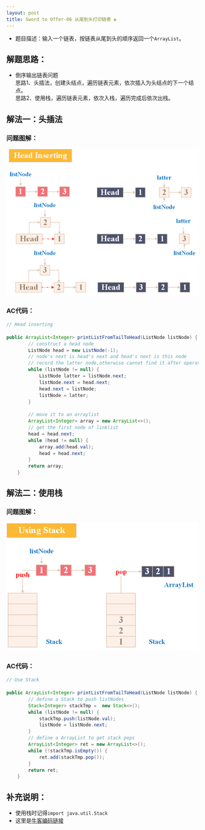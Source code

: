 ```yaml
---
layout: post
title: Sword to Offer-06 从尾到头打印链表 ❀
---
```


* 题目描述：输入一个链表，按链表从尾到头的顺序返回一个`ArrayList`。  


## 解题思路：

* 倒序输出链表问题  
思路1、头插法，创建头结点，遍历链表元素，依次插入为头结点的下一个结点。  
思路2、使用栈，遍历链表元素，依次入栈，遍历完成后依次出栈。

## 解法一：头插法

### 问题图解：

<center>
    <img alt="An image" src="/assets/img/blog/sword-offer-06_1.png">
</center>

### AC代码：

```java
// Head inserting 

public ArrayList<Integer> printListFromTailToHead(ListNode listNode) {
        // construct a head node
        ListNode head = new ListNode(-1);
        // node's next is head's next and head's next is this node
        // record the latter node,otherwise cannot find it after operation
        while (listNode != null) {
            ListNode latter = listNode.next;
            listNode.next = head.next;
            head.next = listNode;
            listNode = latter;
        }
        
        // move it to an arraylist
        ArrayList<Integer> array = new ArrayList<>();
        // get the first node of linklist
        head = head.next;
        while (head != null) {
            array.add(head.val);
            head = head.next;
        }
        return array;
    }
```

## 解法二：使用栈

### 问题图解：

<center>
    <img src="/assets/img/blog/sword-offer-06_2.png">
</center>

### AC代码：

```java
// Use Stack 

public ArrayList<Integer> printListFromTailToHead(ListNode listNode) {
        // define a Stack to push listNodes
        Stack<Integer> stackTmp =  new Stack<>();
        while (listNode != null) {
            stackTmp.push(listNode.val);
            listNode = listNode.next;
        }
        // define a ArrayList to get stack pops
        ArrayList<Integer> ret = new ArrayList<>();
        while (!stackTmp.isEmpty()) {
            ret.add(stackTmp.pop());
        }
        return ret;
    }
```

## 补充说明：

* 使用栈时记得`import java.util.Stack`  
* 这里是[牛客编码链接](https://www.nowcoder.com/practice/d0267f7f55b3412ba93bd35cfa8e8035?tpId=13&tqId=11156&tPage=1&rp=4&ru=%2Fta%2Fcoding-interviews&qru=%2Fta%2Fcoding-interviews%2Fquestion-ranking)